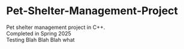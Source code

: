 # Pet-Shelter-Management-Project
Pet shelter management project in C++. <br>
Completed in Spring 2025 <br>
Testing 
Blah Blah Blah what 